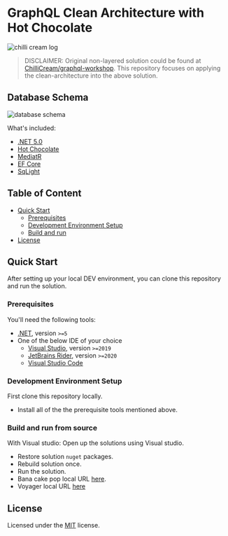 # GraphQL Clean Architecture with Hot Chocolate

![chilli cream log](https://github.com/gayankanishka/graphql-clean-architecture/blob/533a59d7e96493b4d9e94f8fe08c04a4dc3f6af5/docs/assets/ChilliCream.svg?raw=true)

[//]: # (TODO: add description)

> DISCLAIMER: Original non-layered solution could be found at [ChilliCream/graphql-workshop](https://github.com/ChilliCream/graphql-workshop). This repository focuses on applying the clean-architecture into the above solution.

## Database Schema

![database schema](https://github.com/gayankanishka/graphql-clean-architecture/blob/b77a0166917ce6671dc885f4fb3e6ebd1f8bba71/docs/assets/21-conference-planner-db-diagram.png?raw=true)

What's included:

- [.NET 5.0](https://dotnet.microsoft.com/download/dotnet/5.0)
- [Hot Chocolate](https://chillicream.com/docs/hotchocolate)
- [MediatR](https://github.com/jbogard/MediatR)
- [EF Core](https://docs.microsoft.com/en-us/ef/core/)
- [SqLight](https://docs.microsoft.com/en-us/dotnet/standard/data/sqlite/?tabs=netcore-cli)

## Table of Content

- [Quick Start](#quick-start)
    - [Prerequisites](#prerequisites)
    - [Development Environment Setup](#development-environment-setup)
    - [Build and run](#build-and-run-from-source)
- [License](#license)

## Quick Start

After setting up your local DEV environment, you can clone this repository and run the solution.

### Prerequisites

You'll need the following tools:

- [.NET](https://dotnet.microsoft.com/download), version `>=5`
- One of the below IDE of your choice
    - [Visual Studio](https://visualstudio.microsoft.com/), version `>=2019`
    - [JetBrains Rider](https://jetbrains.com/rider/), version `>=2020`
    - [Visual Studio Code](https://code.visualstudio.com/)

### Development Environment Setup

First clone this repository locally.

- Install all of the the prerequisite tools mentioned above.

### Build and run from source

With Visual studio:
Open up the solutions using Visual studio.

- Restore solution `nuget` packages.
- Rebuild solution once.
- Run the solution.
- Bana cake pop local URL [here](https://localhost:5001/graphql).
- Voyager local URL [here](https://localhost:5001/graphql-voyager)

## License

Licensed under the [MIT](LICENSE) license.
